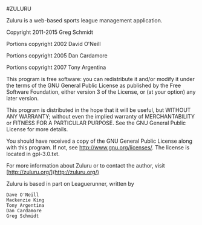 #ZULURU

Zuluru is a web-based sports league management application.

Copyright 2011-2015 Greg Schmidt

Portions copyright 2002 David O'Neill

Portions copyright 2005 Dan Cardamore

Portions copyright 2007 Tony Argentina

This program is free software: you can redistribute it and/or modify
it under the terms of the GNU General Public License as published by
the Free Software Foundation, either version 3 of the License, or
(at your option) any later version.

This program is distributed in the hope that it will be useful,
but WITHOUT ANY WARRANTY; without even the implied warranty of
MERCHANTABILITY or FITNESS FOR A PARTICULAR PURPOSE.  See the
GNU General Public License for more details.

You should have received a copy of the GNU General Public License
along with this program.  If not, see <http://www.gnu.org/licenses/>.
The license is located in gpl-3.0.txt.

For more information about Zuluru or to contact the author, visit
[http://zuluru.org/](http://zuluru.org/)

Zuluru is based in part on Leaguerunner, written by

	Dave O'Neill
	Mackenzie King
	Tony Argentina
	Dan Cardamore
	Greg Schmidt
